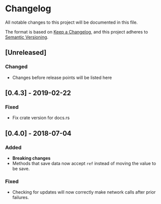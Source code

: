 # Changelog
All notable changes to this project will be documented in this file.

The format is based on [Keep a Changelog](https://keepachangelog.com/en/1.0.0/),
and this project adheres to [Semantic Versioning](https://semver.org/spec/v2.0.0.html).

## [Unreleased]
### Changed
- Changes before release points will be listed here

## [0.4.3] - 2019-02-22
### Fixed
- Fix crate version for docs.rs

## [0.4.0] - 2018-07-04
### Added
- **Breaking changes**
- Methods that save data now accept `ref` instead of moving the value to be save.
### Fixed
- Checking for updates will now correctly make network calls after prior failures.
